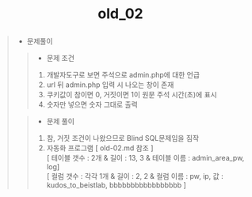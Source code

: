 # <p align="center">old_02</p>
> - 문제풀이
>> - 문제 조건
>> 1. 개발자도구로 보면 주석으로 admin.php에 대한 언급
>> 2. url 뒤 admin.php 입력 시 나오는 창이 존재
>> 3. 쿠키값이 참이면 0, 거짓이면 1이 원문 주석 시간(초)에 표시
>> 4. 숫자만 넣으면 숫자 그대로 출력
> 
>> - 문제 풀이
>> 1. 참, 거짓 조건이 나왔으므로 Blind SQL문제임을 짐작
>> 2. 자동화 프로그램 [ old-02.md 참조 ]<br/>
>>[ 테이블 갯수 : 2개 & 길이 : 13, 3 & 테이블 이름 : admin_area_pw, log]<br>
>>[ 컬럼 갯수 : 각각 1개 & 길이 : 2, 2 & 컬럼 이름 : pw, ip, 값 : kudos_to_beistlab, bbbbbbbbbbbbbbbbb ]<br/>